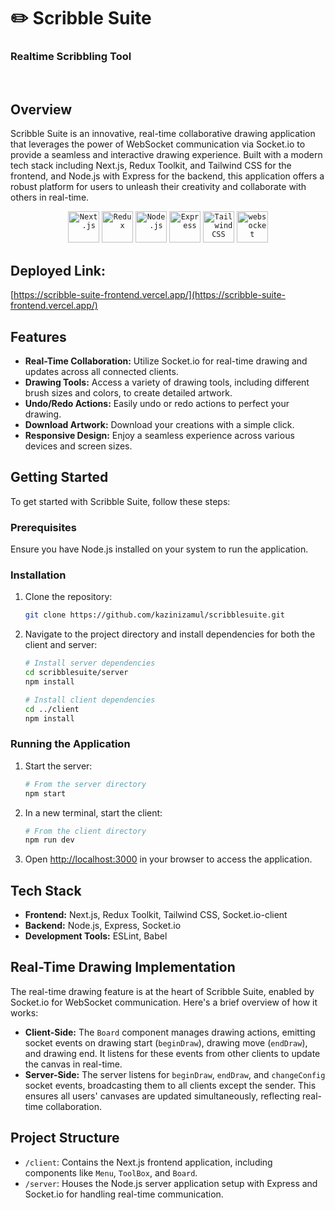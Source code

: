 # ✏️ Scribble Suite
### Realtime Scribbling Tool

<br>

## Overview

Scribble Suite is an innovative, real-time collaborative drawing application that leverages the power of WebSocket communication via Socket.io to provide a seamless and interactive drawing experience. Built with a modern tech stack including Next.js, Redux Toolkit, and Tailwind CSS for the frontend, and Node.js with Express for the backend, this application offers a robust platform for users to unleash their creativity and collaborate with others in real-time.

<div align="center">
	<code><img width="50" src="https://github.com/marwin1991/profile-technology-icons/assets/136815194/5f8c622c-c217-4649-b0a9-7e0ee24bd704" alt="Next.js" title="Next.js"/></code>
	<code><img width="50" src="https://user-images.githubusercontent.com/25181517/187896150-cc1dcb12-d490-445c-8e4d-1275cd2388d6.png" alt="Redux" title="Redux"/></code>
	<code><img width="50" src="https://user-images.githubusercontent.com/25181517/183568594-85e280a7-0d7e-4d1a-9028-c8c2209e073c.png" alt="Node.js" title="Node.js"/></code>
	<code><img width="50" src="https://user-images.githubusercontent.com/25181517/183859966-a3462d8d-1bc7-4880-b353-e2cbed900ed6.png" alt="Express" title="Express"/></code>
	<code><img width="50" src="https://user-images.githubusercontent.com/25181517/202896760-337261ed-ee92-4979-84c4-d4b829c7355d.png" alt="Tailwind CSS" title="Tailwind CSS"/></code>
	<code><img width="50" src="https://user-images.githubusercontent.com/25181517/187070862-03888f18-2e63-4332-95fb-3ba4f2708e59.png" alt="websocket" title="WebSocket (Socket.io)"/></code>
</div>

## Deployed Link: 
[https://scribble-suite-frontend.vercel.app/](https://scribble-suite-frontend.vercel.app/)

## Features

- **Real-Time Collaboration:** Utilize Socket.io for real-time drawing and updates across all connected clients.
- **Drawing Tools:** Access a variety of drawing tools, including different brush sizes and colors, to create detailed artwork.
- **Undo/Redo Actions:** Easily undo or redo actions to perfect your drawing.
- **Download Artwork:** Download your creations with a simple click.
- **Responsive Design:** Enjoy a seamless experience across various devices and screen sizes.

## Getting Started

To get started with Scribble Suite, follow these steps:

### Prerequisites

Ensure you have Node.js installed on your system to run the application.

### Installation

1. Clone the repository:
   ```bash
   git clone https://github.com/kazinizamul/scribblesuite.git
   ```
2. Navigate to the project directory and install dependencies for both the client and server:
   ```bash
   # Install server dependencies
   cd scribblesuite/server
   npm install

   # Install client dependencies
   cd ../client
   npm install
   ```

### Running the Application

1. Start the server:
   ```bash
   # From the server directory
   npm start
   ```
2. In a new terminal, start the client:
   ```bash
   # From the client directory
   npm run dev
   ```
3. Open [http://localhost:3000](http://localhost:3000) in your browser to access the application.

## Tech Stack

- **Frontend:** Next.js, Redux Toolkit, Tailwind CSS, Socket.io-client
- **Backend:** Node.js, Express, Socket.io
- **Development Tools:** ESLint, Babel

## Real-Time Drawing Implementation

The real-time drawing feature is at the heart of Scribble Suite, enabled by Socket.io for WebSocket communication. Here's a brief overview of how it works:

- **Client-Side:** The `Board` component manages drawing actions, emitting socket events on drawing start (`beginDraw`), drawing move (`endDraw`), and drawing end. It listens for these events from other clients to update the canvas in real-time.
- **Server-Side:** The server listens for `beginDraw`, `endDraw`, and `changeConfig` socket events, broadcasting them to all clients except the sender. This ensures all users' canvases are updated simultaneously, reflecting real-time collaboration.

## Project Structure

- `/client`: Contains the Next.js frontend application, including components like `Menu`, `ToolBox`, and `Board`.
- `/server`: Houses the Node.js server application setup with Express and Socket.io for handling real-time communication.
